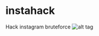 # instahack
Hack instagram bruteforce
![alt tag](https://raw.githubusercontent.com/avramit/instahack/master/screenshot.png)
